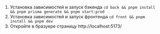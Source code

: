 1) Установка зависимостей и запуск бэкенда `cd back && pnpm install && pnpm prisma generate && pnpm start:prod`
2) Установка зависимостей и запуск фронтенда `cd front && pnpm install && pnpm dev`
3) Откройте в бразуере страницу http://localhost:5173/